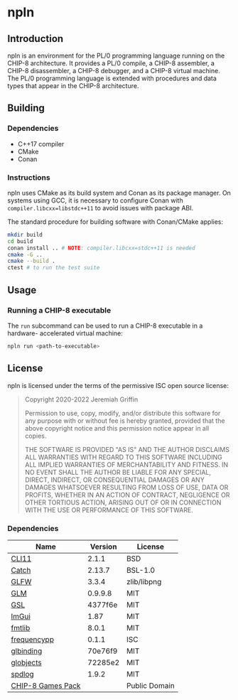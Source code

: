 # npln

## Introduction

npln is an environment for the PL/0 programming language running on the
CHIP-8 architecture.  It provides a PL/0 compile, a CHIP-8 assembler,
a CHIP-8 disassembler, a CHIP-8 debugger, and a CHIP-8 virtual machine.
The PL/0 programming language is extended with procedures and data types
that appear in the CHIP-8 architecture.

## Building

### Dependencies

- C++17 compiler
- CMake
- Conan

### Instructions

npln uses CMake as its build system and Conan as its package manager.
On systems using GCC, it is necessary to configure Conan with
`compiler.libcxx=libstdc++11` to avoid issues with package ABI.

The standard procedure for building software with Conan/CMake applies:

```sh
mkdir build
cd build
conan install .. # NOTE: compiler.libcxx=stdc++11 is needed
cmake -G ..
cmake --build .
ctest # to run the test suite
```

## Usage

### Running a CHIP-8 executable

The `run` subcommand can be used to run a CHIP-8 executable in a hardware-
accelerated virtual machine:
```sh
npln run <path-to-executable>
```

## License

npln is licensed under the terms of the permissive ISC open source
license:

> Copyright 2020-2022 Jeremiah Griffin
>
> Permission to use, copy, modify, and/or distribute this software for
> any purpose with or without fee is hereby granted, provided that the
> above copyright notice and this permission notice appear in all
> copies.
>
> THE SOFTWARE IS PROVIDED "AS IS" AND THE AUTHOR DISCLAIMS ALL
> WARRANTIES WITH REGARD TO THIS SOFTWARE INCLUDING ALL IMPLIED
> WARRANTIES OF MERCHANTABILITY AND FITNESS.  IN NO EVENT SHALL THE
> AUTHOR BE LIABLE FOR ANY SPECIAL, DIRECT, INDIRECT, OR CONSEQUENTIAL
> DAMAGES OR ANY DAMAGES WHATSOEVER RESULTING FROM LOSS OF USE, DATA OR
> PROFITS, WHETHER IN AN ACTION OF CONTRACT, NEGLIGENCE OR OTHER
> TORTIOUS ACTION, ARISING OUT OF OR IN CONNECTION WITH THE USE OR
> PERFORMANCE OF THIS SOFTWARE.

### Dependencies

Name                                                  | Version | License
----------------------------------------------------- | ------- | ------------
[CLI11](https://github.com/CLIUtils/CLI11)            | 2.1.1   | BSD
[Catch](https://github.com/catchorg/Catch2)           | 2.13.7  | BSL-1.0
[GLFW](https://www.glfw.org)                          | 3.3.4   | zlib/libpng
[GLM](https://github.com/g-truc/glm)                  | 0.9.9.8 | MIT
[GSL](https://github.com/microsoft/GSL)               | 4377f6e | MIT
[ImGui](https://github.com/ocornut/imgui)             | 1.87    | MIT
[fmtlib](https://fmt.dev)                             | 8.0.1   | MIT
[frequencypp](https://github.com/nokurn/frequencypp)  | 0.1.1   | ISC
[glbinding](https://glbinding.org)                    | 70e76f9 | MIT
[globjects](https://globjects.org)                    | 72285e2 | MIT
[spdlog](https://github.com/gabime/spdlog)            | 1.9.2   | MIT
[CHIP-8 Games Pack](https://www.zophar.net/pdroms/chip8/chip-8-games-pack.html) | | Public Domain
